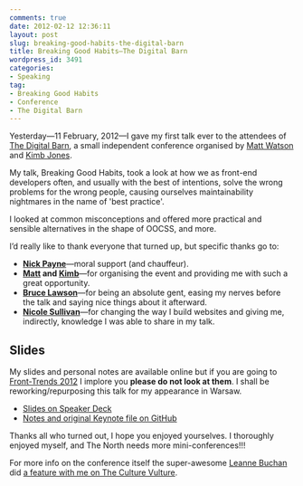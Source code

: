 ```yaml
---
comments: true
date: 2012-02-12 12:36:11
layout: post
slug: breaking-good-habits-the-digital-barn
title: Breaking Good Habits—The Digital Barn
wordpress_id: 3491
categories:
- Speaking
tag:
- Breaking Good Habits
- Conference
- The Digital Barn
---
```


Yesterday—11 February, 2012—I gave my first talk ever to the attendees of [The Digital Barn](http://thedigitalbarn.co.uk/), a small independent conference organised by [Matt Watson](http://about.me/mwatson) and [Kimb Jones](http://mkjones.co.uk/).

My talk, Breaking Good Habits, took a look at how we as front-end developers often, and usually with the best of intentions, solve the wrong problems for the wrong people, causing ourselves maintainability nightmares in the name of 'best practice'.

I looked at common misconceptions and offered more practical and sensible alternatives in the shape of OOCSS, and more.

I’d really like to thank everyone that turned up, but specific thanks go to:

* **[Nick Payne](http://twitter.com/makeusabrew)**—moral support (and chauffeur).
* **[Matt](http://about.me/mwatson) and [Kimb](http://mkjones.co.uk/)**—for organising the event and providing me with such a great opportunity.
* **[Bruce Lawson](http://twitter.com/brucel)**—for being an absolute gent, easing my nerves before the talk and saying nice things about it afterward.
* **[Nicole Sullivan](http://twitter.com/stubbornella)**—for changing the way I build websites and giving me, indirectly, knowledge I was able to share in my talk.

## Slides

My slides and personal notes are available online but if you are going to [Front-Trends 2012](http://2012.front-trends.com/) I implore you **please do not look at them**. I shall be reworking/repurposing this talk for my appearance in Warsaw.

* [Slides on Speaker Deck](http://speakerdeck.com/u/csswizardry/p/breaking-good-habits)
* [Notes and original Keynote file on GitHub](https://github.com/csswizardry/Talks/tree/master/Digital%20Barn%202012)

Thanks all who turned out, I hope you enjoyed yourselves. I thoroughly enjoyed myself, and The North needs more mini-conferences!!!

For more info on the conference itself the super-awesome [Leanne Buchan](http://twitter.com/leannebuchan) did [a feature with me on The Culture Vulture](http://theculturevulture.co.uk/blog/digital-design/a-digital-conference-in-the-metropolis/).
